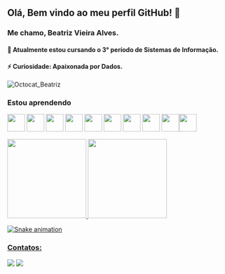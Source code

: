 ## Olá, Bem vindo ao meu perfil GitHub! 👋
### Me chamo, Beatriz Vieira Alves.

<h4> 🌱 Atualmente estou cursando o 3° período de Sistemas de Informação. </h4>
<h4> ⚡ Curiosidade: Apaixonada por Dados. </h4>

![Octocat_Beatriz](https://user-images.githubusercontent.com/89753145/165838111-c83a1c24-a326-4c7b-8031-9a82e8832820.png)

### Estou aprendendo
<img src="https://cdn.jsdelivr.net/gh/devicons/devicon/icons/git/git-original.svg" width="40" height="40"/> <img src="https://cdn.jsdelivr.net/gh/devicons/devicon/icons/java/java-original.svg" width="40" height="40"/> <img src="https://cdn.jsdelivr.net/gh/devicons/devicon/icons/linux/linux-original.svg" width="40" height="40"/> <img src="https://cdn.jsdelivr.net/gh/devicons/devicon/icons/css3/css3-original.svg" width="40" height="40"/> <img src="https://cdn.jsdelivr.net/gh/devicons/devicon/icons/html5/html5-original.svg" width="40" height="40"/> <img src="https://cdn.jsdelivr.net/gh/devicons/devicon/icons/javascript/javascript-original.svg" width="40" height="40"/> 
<img src="https://cdn.jsdelivr.net/gh/devicons/devicon/icons/mysql/mysql-original.svg" width="40" height="40"/> <img src="https://cdn.jsdelivr.net/gh/devicons/devicon/icons/nestjs/nestjs-plain.svg" width="40" height="40"/> <img src="https://cdn.jsdelivr.net/gh/devicons/devicon/icons/npm/npm-original-wordmark.svg" width="40" height="40"/><img src="https://cdn.jsdelivr.net/gh/devicons/devicon/icons/python/python-original.svg" width="40" height="40"/>

<div>
<a href="https://github.com/trizalves">
<img height="180em" src="https://github-readme-stats.vercel.app/api/top-langs/?username=trizalves&layout=compact&langs_count=7&theme=dracula"/>
<img height="180em" src="https://github-readme-stats.vercel.app/api?username=trizalves&show_icons=true&theme=dracula&include_all_commits=true&count_private=true"/>
  </div>

![Snake animation](https://github.com/trizalves/trizalves/blob/output/github-contribution-grid-snake.svg)
  
  ### Contatos:

<div>
<a href="https://instagram.com/trizvieiraa" target="_blank"><img src="https://img.shields.io/badge/-Instagram-%23E4405F?style=for-the-badge&logo=instagram&logoColor=white" target="_blank"></a>
<a href = "mailto:contato@beatrizcontacts"><img src="https://img.shields.io/badge/Gmail-D14836?style=for-the-badge&logo=gmail&logoColor=white" target="_blank"></a>
</div>
  
<!--
**trizalves/trizalves** is a ✨ _special_ ✨ repository because its `README.md` (this file) appears on your GitHub profile.
